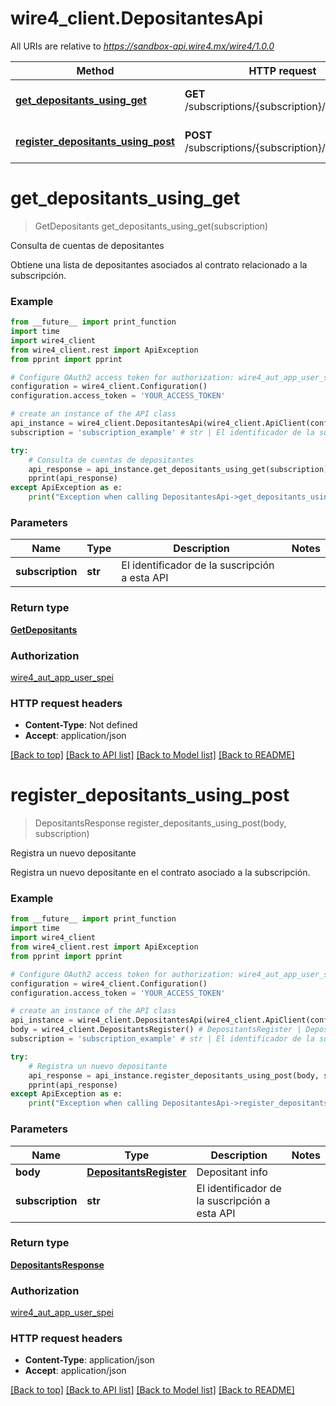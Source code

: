 # wire4_client.DepositantesApi

All URIs are relative to *https://sandbox-api.wire4.mx/wire4/1.0.0*

Method | HTTP request | Description
------------- | ------------- | -------------
[**get_depositants_using_get**](DepositantesApi.md#get_depositants_using_get) | **GET** /subscriptions/{subscription}/depositants | Consulta de cuentas de depositantes
[**register_depositants_using_post**](DepositantesApi.md#register_depositants_using_post) | **POST** /subscriptions/{subscription}/depositants | Registra un nuevo depositante

# **get_depositants_using_get**
> GetDepositants get_depositants_using_get(subscription)

Consulta de cuentas de depositantes

Obtiene una lista de depositantes asociados al contrato relacionado a la subscripción.

### Example
```python
from __future__ import print_function
import time
import wire4_client
from wire4_client.rest import ApiException
from pprint import pprint

# Configure OAuth2 access token for authorization: wire4_aut_app_user_spei
configuration = wire4_client.Configuration()
configuration.access_token = 'YOUR_ACCESS_TOKEN'

# create an instance of the API class
api_instance = wire4_client.DepositantesApi(wire4_client.ApiClient(configuration))
subscription = 'subscription_example' # str | El identificador de la suscripción a esta API

try:
    # Consulta de cuentas de depositantes
    api_response = api_instance.get_depositants_using_get(subscription)
    pprint(api_response)
except ApiException as e:
    print("Exception when calling DepositantesApi->get_depositants_using_get: %s\n" % e)
```

### Parameters

Name | Type | Description  | Notes
------------- | ------------- | ------------- | -------------
 **subscription** | **str**| El identificador de la suscripción a esta API | 

### Return type

[**GetDepositants**](GetDepositants.md)

### Authorization

[wire4_aut_app_user_spei](../README.md#wire4_aut_app_user_spei)

### HTTP request headers

 - **Content-Type**: Not defined
 - **Accept**: application/json

[[Back to top]](#) [[Back to API list]](../README.md#documentation-for-api-endpoints) [[Back to Model list]](../README.md#documentation-for-models) [[Back to README]](../README.md)

# **register_depositants_using_post**
> DepositantsResponse register_depositants_using_post(body, subscription)

Registra un nuevo depositante

Registra un nuevo depositante en el contrato asociado a la subscripción.

### Example
```python
from __future__ import print_function
import time
import wire4_client
from wire4_client.rest import ApiException
from pprint import pprint

# Configure OAuth2 access token for authorization: wire4_aut_app_user_spei
configuration = wire4_client.Configuration()
configuration.access_token = 'YOUR_ACCESS_TOKEN'

# create an instance of the API class
api_instance = wire4_client.DepositantesApi(wire4_client.ApiClient(configuration))
body = wire4_client.DepositantsRegister() # DepositantsRegister | Depositant info
subscription = 'subscription_example' # str | El identificador de la suscripción a esta API

try:
    # Registra un nuevo depositante
    api_response = api_instance.register_depositants_using_post(body, subscription)
    pprint(api_response)
except ApiException as e:
    print("Exception when calling DepositantesApi->register_depositants_using_post: %s\n" % e)
```

### Parameters

Name | Type | Description  | Notes
------------- | ------------- | ------------- | -------------
 **body** | [**DepositantsRegister**](DepositantsRegister.md)| Depositant info | 
 **subscription** | **str**| El identificador de la suscripción a esta API | 

### Return type

[**DepositantsResponse**](DepositantsResponse.md)

### Authorization

[wire4_aut_app_user_spei](../README.md#wire4_aut_app_user_spei)

### HTTP request headers

 - **Content-Type**: application/json
 - **Accept**: application/json

[[Back to top]](#) [[Back to API list]](../README.md#documentation-for-api-endpoints) [[Back to Model list]](../README.md#documentation-for-models) [[Back to README]](../README.md)


